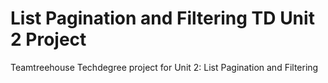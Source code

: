 # List Pagination and Filtering TD Unit 2 Project
 Teamtreehouse Techdegree project for Unit 2: List Pagination and Filtering
